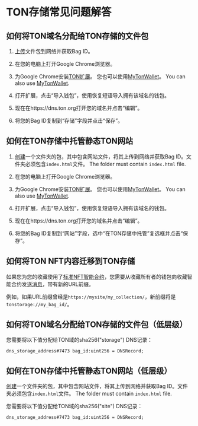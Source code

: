 # TON存储常见问题解答

## 如何将TON域名分配给TON存储的文件包

1. [上传](/participate/ton-storage/storage-daemon#creating-a-bag-of-files)文件包到网络并获取Bag ID。

2. 在您的电脑上打开Google Chrome浏览器。

3. 为Google Chrome安装[TON扩展](https://chrome.google.com/webstore/detail/ton-wallet/nphplpgoakhhjchkkhmiggakijnkhfnd)。
   您也可以使用[MyTonWallet](https://chrome.google.com/webstore/detail/mytonwallet/fldfpgipfncgndfolcbkdeeknbbbnhcc)。
   You can also use [MyTonWallet](https://chrome.google.com/webstore/detail/mytonwallet/fldfpgipfncgndfolcbkdeeknbbbnhcc).

4. 打开扩展，点击“导入钱包”，使用恢复短语导入拥有该域名的钱包。

5. 现在在https://dns.ton.org打开您的域名并点击“编辑”。

6. 将您的Bag ID复制到“存储”字段并点击“保存”。

## 如何在TON存储中托管静态TON网站

1. [创建](/participate/ton-storage/storage-daemon#creating-a-bag-of-files)一个文件夹的包，其中包含网站文件，将其上传到网络并获取Bag ID。文件夹必须包含`index.html`文件。 The folder must contain `index.html` file.

2. 在您的电脑上打开Google Chrome浏览器。

3. 为Google Chrome安装[TON扩展](https://chrome.google.com/webstore/detail/ton-wallet/nphplpgoakhhjchkkhmiggakijnkhfnd)。
   您也可以使用[MyTonWallet](https://chrome.google.com/webstore/detail/mytonwallet/fldfpgipfncgndfolcbkdeeknbbbnhcc)。
   You can also use [MyTonWallet](https://chrome.google.com/webstore/detail/mytonwallet/fldfpgipfncgndfolcbkdeeknbbbnhcc).

4. 打开扩展，点击“导入钱包”，使用恢复短语导入拥有该域名的钱包。

5. 现在在https://dns.ton.org打开您的域名并点击“编辑”。

6. 将您的Bag ID复制到“网站”字段，选中“在TON存储中托管”复选框并点击“保存”。

## 如何将TON NFT内容迁移到TON存储

如果您为您的收藏使用了[标准NFT智能合约](https://github.com/ton-blockchain/token-contract/blob/main/nft/nft-collection-editable.fc)，您需要从收藏所有者的钱包向收藏智能合约发送[消息](https://github.com/ton-blockchain/token-contract/blob/2d411595a4f25fba43997a2e140a203c140c728a/nft/nft-collection-editable.fc#L132)，带有新的URL前缀。

例如，如果URL前缀曾经是`https://mysite/my_collection/`，新前缀将是`tonstorage://my_bag_id/`。

## 如何将TON域名分配给TON存储的文件包（低层级）

您需要将以下值分配给TON域的sha256("storage") DNS记录：

```
dns_storage_address#7473 bag_id:uint256 = DNSRecord;
```

## 如何在TON存储中托管静态TON网站（低层级）

[创建](/participate/ton-storage/storage-daemon#creating-a-bag-of-files)一个文件夹的包，其中包含网站文件，将其上传到网络并获取Bag ID。文件夹必须包含`index.html`文件。 The folder must contain `index.html` file.

您需要将以下值分配给TON域的sha256("site") DNS记录：

```
dns_storage_address#7473 bag_id:uint256 = DNSRecord;
```
